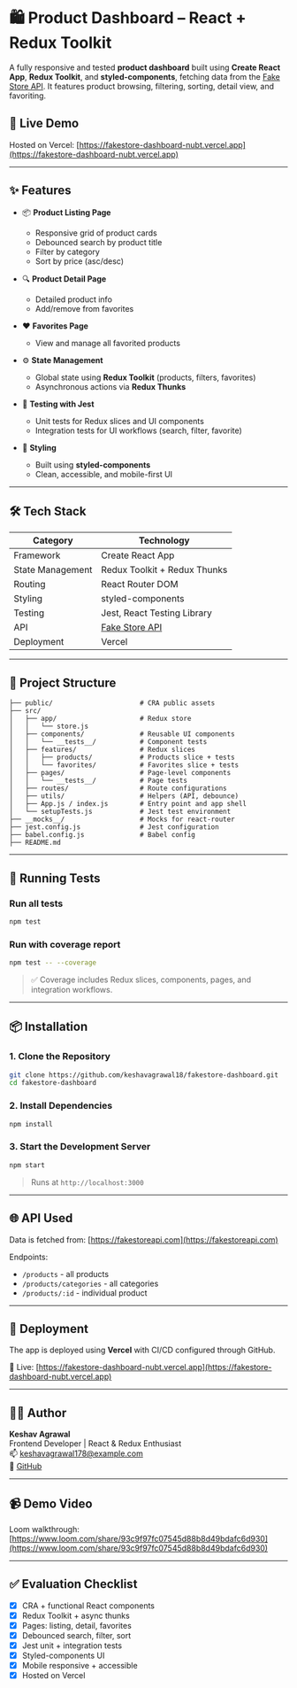 # 🛍️ Product Dashboard – React + Redux Toolkit

A fully responsive and tested **product dashboard** built using **Create React App**, **Redux Toolkit**, and **styled-components**, fetching data from the [Fake Store API](https://fakestoreapi.com). It features product browsing, filtering, sorting, detail view, and favoriting.

## 🔗 Live Demo

Hosted on Vercel: [https://fakestore-dashboard-nubt.vercel.app](https://fakestore-dashboard-nubt.vercel.app)

---

## ✨ Features

- 📦 **Product Listing Page**

  - Responsive grid of product cards
  - Debounced search by product title
  - Filter by category
  - Sort by price (asc/desc)

- 🔍 **Product Detail Page**

  - Detailed product info
  - Add/remove from favorites

- ❤️ **Favorites Page**

  - View and manage all favorited products

- ⚙️ **State Management**

  - Global state using **Redux Toolkit** (products, filters, favorites)
  - Asynchronous actions via **Redux Thunks**

- 🧪 **Testing with Jest**

  - Unit tests for Redux slices and UI components
  - Integration tests for UI workflows (search, filter, favorite)

- 🎨 **Styling**
  - Built using **styled-components**
  - Clean, accessible, and mobile-first UI

---

## 🛠️ Tech Stack

| Category         | Technology                                 |
| ---------------- | ------------------------------------------ |
| Framework        | Create React App                           |
| State Management | Redux Toolkit + Redux Thunks               |
| Routing          | React Router DOM                           |
| Styling          | styled-components                          |
| Testing          | Jest, React Testing Library                |
| API              | [Fake Store API](https://fakestoreapi.com) |
| Deployment       | Vercel                                     |

---

## 📁 Project Structure

```
├── public/                      # CRA public assets
├── src/
│   ├── app/                     # Redux store
│   │   └── store.js
│   ├── components/              # Reusable UI components
│   │   └── __tests__/           # Component tests
│   ├── features/                # Redux slices
│   │   ├── products/            # Products slice + tests
│   │   └── favorites/           # Favorites slice + tests
│   ├── pages/                   # Page-level components
│   │   └── __tests__/           # Page tests
│   ├── routes/                  # Route configurations
│   ├── utils/                   # Helpers (API, debounce)
│   ├── App.js / index.js        # Entry point and app shell
│   └── setupTests.js            # Jest test environment
├── __mocks__/                   # Mocks for react-router
├── jest.config.js               # Jest configuration
├── babel.config.js              # Babel config
├── README.md
```

---

## 🧪 Running Tests

### Run all tests

```bash
npm test
```

### Run with coverage report

```bash
npm test -- --coverage
```

> ✅ Coverage includes Redux slices, components, pages, and integration workflows.

---

## 📦 Installation

### 1. Clone the Repository

```bash
git clone https://github.com/keshavagrawal18/fakestore-dashboard.git
cd fakestore-dashboard
```

### 2. Install Dependencies

```bash
npm install
```

### 3. Start the Development Server

```bash
npm start
```

> Runs at `http://localhost:3000`

---

## 🌐 API Used

Data is fetched from: [https://fakestoreapi.com](https://fakestoreapi.com)

Endpoints:

- `/products` - all products
- `/products/categories` - all categories
- `/products/:id` - individual product

---

## 🚀 Deployment

The app is deployed using **Vercel** with CI/CD configured through GitHub.

🔗 Live: [https://fakestore-dashboard-nubt.vercel.app](https://fakestore-dashboard-nubt.vercel.app)

---

## 👨‍💻 Author

**Keshav Agrawal**  
Frontend Developer | React & Redux Enthusiast  
📫 [keshavagrawal178@example.com](mailto:keshavagrawal178@example.com)  
🐙 [GitHub](https://github.com/keshavagrawal18)

---

## 📹 Demo Video

Loom walkthrough: [https://www.loom.com/share/93c9f97fc07545d88b8d49bdafc6d930](https://www.loom.com/share/93c9f97fc07545d88b8d49bdafc6d930)

---

## ✅ Evaluation Checklist

- [x] CRA + functional React components
- [x] Redux Toolkit + async thunks
- [x] Pages: listing, detail, favorites
- [x] Debounced search, filter, sort
- [x] Jest unit + integration tests
- [x] Styled-components UI
- [x] Mobile responsive + accessible
- [x] Hosted on Vercel

